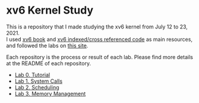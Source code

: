 # xv6 Kernel Study

This is a repository that I made studying the xv6 kernel from July 12 to 23, 2021.<br>
I used [xv6 book](https://pdos.csail.mit.edu/6.828/2016/xv6/book-rev9.pdf) and [xv6 indexed/cross referenced code](https://pdos.csail.mit.edu/6.828/2016/xv6/xv6-rev9.pdf) as main resources, and followed the labs on [this site](https://www.cs.ucr.edu/~csong/cs153/19s/xv6.html).

Each repository is the process or result of each lab. Please find more details at the README of each repository.

- [Lab 0. Tutorial](https://github.com/KimSeoYe/xv6_study/tree/main/Lab0_tutorial#readme)
- [Lab 1. System Calls](https://github.com/KimSeoYe/xv6_study/tree/main/Lab1_systemCalls#readme)
- [Lab 2. Scheduling](https://github.com/KimSeoYe/xv6_study/tree/main/Lab2_scheduling#readme)
- [Lab 3. Memory Management](https://github.com/KimSeoYe/xv6_study/tree/main/Lab3_memoryManagement#readme)
